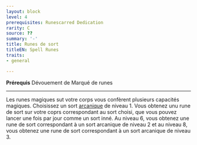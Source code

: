 ```yaml
---
layout: block
level: 4
prerequisites: Runescarred Dedication
rarity: C
source: ??
summary: '-'
title: Runes de sort
titleEN: Spell Runes
traits:
- general

---
```


<p><span id="ctl00_MainContent_DetailedOutput"><strong>Prérequis</strong> Dévouement de Marqué de runes<br></span></p>
<hr>
<p>Les runes magiques sut votre corps vous confèrent plusieurs capacités magiques. Choisissez un sort <a href="https://2e.aonprd.com/Spells.aspx?Tradition=1">arcanique</a> de niveau 1. Vous obtenez unu rune de sort sur votre coprs correspondant au sort choisi, que vous pouvez lancer une fois par jour comme un sort inné. Au niveau 6, vous obtenez une rune de sort correspondant à un sort arcanique de niveau 2 et au niveau 8, vous obtenez une rune de sort correspondant à un sort arcanique de niveau 3.&nbsp;</p>